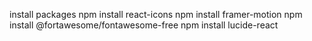 install packages 
npm install react-icons
npm install framer-motion
npm install @fortawesome/fontawesome-free
npm install lucide-react


